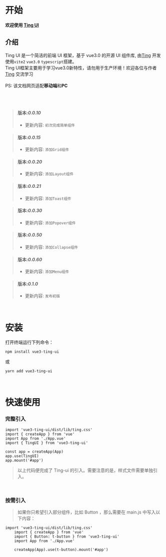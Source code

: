 # 开始


**欢迎使用 [Ting UI](https://tingcygf.gitee.io/ting-ui-vue3/#/)**


## 介绍

Ting UI 是一个简洁的前端 UI 框架，基于 vue3.0 的开源 UI 组件库, 由[Ting](https://github.com/TINGCYGF) 开发使用`vite2` `vue3.0` `typescript`搭建。<br>
Ting UI框架主要用于学习vue3.0新特性，请勿用于生产环境！欢迎各位与作者[Ting](https://github.com/TINGCYGF) 交流学习<br><br>
PS: 该文档网页适配**移动端**和**PC**

<br>
<br>


> #### 版本:**_0.0.10_**
>
> - 更新内容: `初次完成简单组件`

> #### 版本:**_0.0.15_**
>
> - 更新内容: `添加Grid组件`

> #### 版本:**_0.0.20_**
>
> - 更新内容: `添加Layout组件`

> #### 版本:**_0.0.21_**
>
> - 更新内容: `添加Toast组件`

> #### 版本:**_0.0.30_**
>
> - 更新内容: `添加Popover组件`

> #### 版本:**_0.0.50_**
>
> - 更新内容: `添加Collapse组件`

> #### 版本:**_0.0.60_**
>
> - 更新内容: `添加Menu组件`

> #### 版本:**_0.1.0_**
>
> - 更新内容: `发布初版`


<br>

# 安装

打开终端运行下列命令：

```
npm install vue3-ting-ui
```

或

```
yarn add vue3-ting-ui
```

<br />

# 快速使用

### 完整引入

```
import 'vue3-ting-ui/dist/lib/ting.css'
import { createApp } from 'vue'
import App from './App.vue'
import { TingUI } from 'vue3-ting-ui'

const app = createApp(App)
app.use(TingUI)
app.mount('#app')
```

> 以上代码便完成了 Ting-ui 的引入。需要注意的是，样式文件需要单独引入。

<br />

### 按需引入

> 如果你只希望引入部分组件，比如 Button ，那么需要在 main.js 中写入以下内容：

```
import 'vue3-ting-ui/dist/lib/ting.css'
    import { createApp } from 'vue'
    import { Button: t-button } from 'vue3-ting-ui'
    import App from './App.vue'

    createApp(App).use(t-button).mount('#app')
```

<br />










